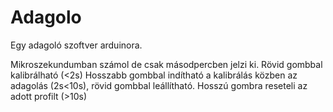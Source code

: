 # Adagolo
Egy adagoló szoftver arduinora.

Mikroszekundumban számol de csak másodpercben jelzi ki.
Rövid gombbal kalibrálható (<2s)
Hosszabb gombbal indítható a kalibrálás közben az adagolás (2s<10s), rövid gombbal leállítható.
Hosszú gombra reseteli az adott profilt (>10s)
